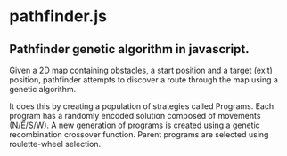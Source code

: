 # pathfinder.js
Pathfinder genetic algorithm in javascript.
---

Given a 2D map containing obstacles, a start position and a target (exit) position, pathfinder attempts to discover a route through the map using a genetic algorithm. 

It does this by creating a population of strategies called Programs. Each program has a randomly encoded solution composed of movements (N/E/S/W). A new generation of programs is created using a genetic recombination crossover function. Parent programs are selected using roulette-wheel selection.

